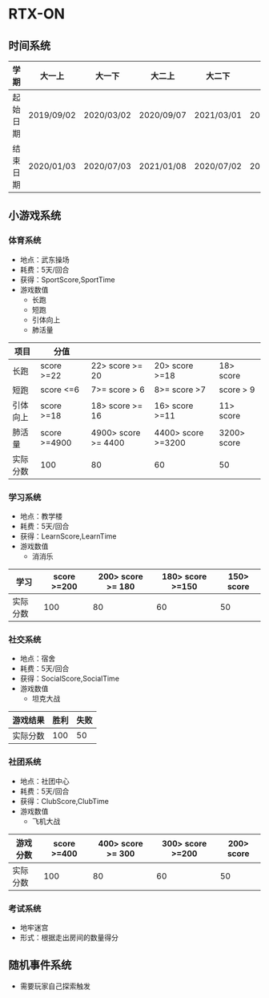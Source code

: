 # RTX-ON
## 时间系统

|学期      | 大一上     | 大一下     | 大二上    | 大二下     | 大三上    | 大三下    | 大四上    | 大四下    |
|--- |--- |--- |--- |--- |--- |--- |--- |--- |
| 起始日期 | 2019/09/02 | 2020/03/02 |2020/09/07 |2021/03/01 |2021/09/06 |2022/02/28 |2022/09/05 |2023/03/06 |
| 结束日期 | 2020/01/03 | 2020/07/03 |2021/01/08 |2020/07/02 |2022/01/07 |2022/07/01 |2023/01/06 |2023/07/07 |

## 小游戏系统
### 体育系统
- 地点：武东操场
- 耗费：5天/回合
- 获得：SportScore,SportTime
- 游戏数值
    - 长跑
    - 短跑
    - 引体向上
    - 肺活量

 |项目 |分值 | | | |
 | --- | --- | --- | --- | --- |
 |长跑| score >=22 | 22> score >= 20 | 20> score >=18 | 18> score |
 |短跑| score <=6 | 7>= score > 6 | 8>= score >7 |  score > 9 |
 |引体向上| score >=18 | 18> score >= 16 | 16> score >=11 | 11> score |
 |肺活量| score >=4900 | 4900> score >= 4400 | 4400> score >=3200 | 3200> score |
 |实际分数| 100 | 80 | 60 | 50 |
 
 ### 学习系统
  - 地点：教学楼
  - 耗费：5天/回合
  - 获得：LearnScore,LearnTime
  - 游戏数值
      - 消消乐  
 

 |学习| score >=200 | 200> score >= 180 | 180> score >=150 | 150> score |
 | --- | --- | --- | --- | --- |
 |实际分数| 100 | 80 | 60 | 50 |
 
  ### 社交系统
  - 地点：宿舍
  - 耗费：5天/回合
  - 获得：SocialScore,SocialTime
  - 游戏数值
      - 坦克大战  
 

 |游戏结果| 胜利 | 失败 |
 | --- | --- | --- | 
 |实际分数| 100 | 50 |
 
  ### 社团系统
  - 地点：社团中心
  - 耗费：5天/回合
  - 获得：ClubScore,ClubTime
  - 游戏数值
      - 飞机大战  
 

 |游戏分数| score >=400 | 400> score >= 300 | 300> score >=200 | 200> score |
 | --- | --- | --- | --- | --- |
 |实际分数| 100 | 80 | 60 | 50 |
 
 ### 考试系统
 - 地牢迷宫
 - 形式：根据走出房间的数量得分

## 随机事件系统
- 需要玩家自己探索触发
 
 
 

